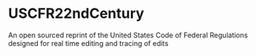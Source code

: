# USCFR22ndCentury
An open sourced reprint of the United States Code of Federal Regulations designed for real time editing and tracing of edits
